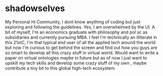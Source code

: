 # shadowselves
My Personal
Hi Community, I dont know anything of coding but just exploring and following the guidelines. Yes, I am overwhelmed by the UI. A bit of myself, I'm an economics graduate with philosophy and pol sc as subsidiaries and currently pursuing MBA. I feel I'm technically an illiterate in this 21stC, I'm that typical end user of all the applied tech around the world but now I'm curious to get behind the screen and find out how you guys are so smart to develop all this crazy stuff in virtual world. Would want to write a paper on virtual ontologies maybe in future but as of now I just want to upskill my tech skills and develop some crazy stuff of my own , maybe contribute a tiny bit to this global high-tech ecosystem. 
